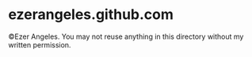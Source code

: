 # ezerangeles.github.com

©Ezer Angeles. You may not reuse anything in this directory without my written permission.
